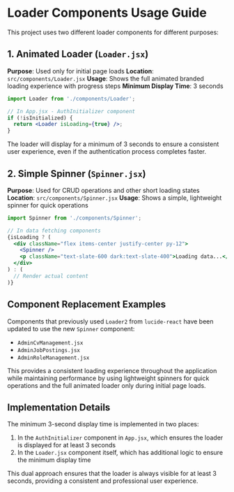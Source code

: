 # Loader Components Usage Guide

This project uses two different loader components for different purposes:

## 1. Animated Loader (`Loader.jsx`)

**Purpose**: Used only for initial page loads
**Location**: `src/components/Loader.jsx`
**Usage**: Shows the full animated branded loading experience with progress steps
**Minimum Display Time**: 3 seconds

```jsx
import Loader from './components/Loader';

// In App.jsx - AuthInitializer component
if (!isInitialized) {
  return <Loader isLoading={true} />;
}
```

The loader will display for a minimum of 3 seconds to ensure a consistent user experience, even if the authentication process completes faster.

## 2. Simple Spinner (`Spinner.jsx`)

**Purpose**: Used for CRUD operations and other short loading states
**Location**: `src/components/Spinner.jsx`
**Usage**: Shows a simple, lightweight spinner for quick operations

```jsx
import Spinner from './components/Spinner';

// In data fetching components
{isLoading ? (
  <div className="flex items-center justify-center py-12">
    <Spinner />
    <p className="text-slate-600 dark:text-slate-400">Loading data...</p>
  </div>
) : (
  // Render actual content
)}
```

## Component Replacement Examples

Components that previously used `Loader2` from `lucide-react` have been updated to use the new `Spinner` component:

- `AdminCvManagement.jsx`
- `AdminJobPostings.jsx`
- `AdminRoleManagement.jsx`

This provides a consistent loading experience throughout the application while maintaining performance by using lightweight spinners for quick operations and the full animated loader only during initial page loads.

## Implementation Details

The minimum 3-second display time is implemented in two places:
1. In the `AuthInitializer` component in `App.jsx`, which ensures the loader is displayed for at least 3 seconds
2. In the `Loader.jsx` component itself, which has additional logic to ensure the minimum display time

This dual approach ensures that the loader is always visible for at least 3 seconds, providing a consistent and professional user experience.